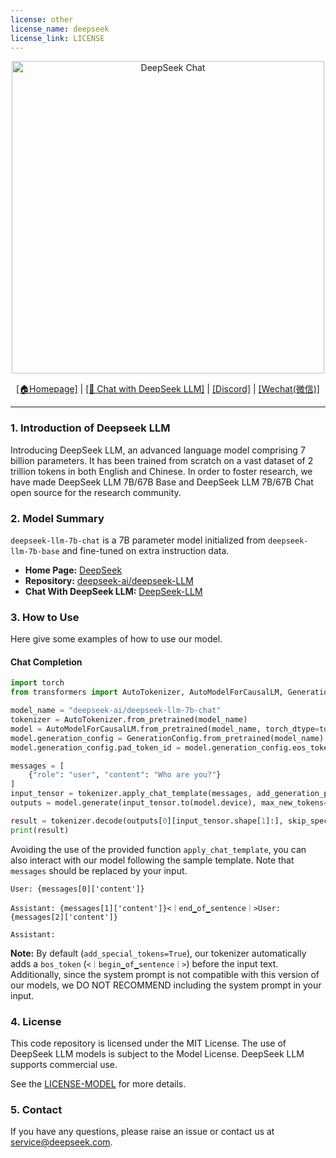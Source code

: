 ```yaml
---
license: other
license_name: deepseek
license_link: LICENSE
---
```


<p align="center">
<img width="500px" alt="DeepSeek Chat" src="https://github.com/deepseek-ai/DeepSeek-LLM/blob/main/images/logo.png?raw=true">
</p>
<p align="center"><a href="https://www.deepseek.com/">[🏠Homepage]</a>  |  <a href="https://chat.deepseek.com/">[🤖 Chat with DeepSeek LLM]</a>  |  <a href="https://discord.gg/Tc7c45Zzu5">[Discord]</a>  |  <a href="https://github.com/deepseek-ai/DeepSeek-LLM/blob/main/images/qr.jpeg">[Wechat(微信)]</a> </p>
<hr>




### 1. Introduction of Deepseek LLM

Introducing DeepSeek LLM, an advanced language model comprising 7 billion parameters. It has been trained from scratch on a vast dataset of 2 trillion tokens in both English and Chinese. In order to foster research, we have made DeepSeek LLM 7B/67B Base and DeepSeek LLM 7B/67B Chat open source for the research community.

  
### 2. Model Summary
`deepseek-llm-7b-chat` is a 7B parameter model initialized from `deepseek-llm-7b-base` and fine-tuned on extra instruction data.

- **Home Page:** [DeepSeek](https://deepseek.com/)
- **Repository:** [deepseek-ai/deepseek-LLM](https://github.com/deepseek-ai/deepseek-LLM)
- **Chat With DeepSeek LLM:** [DeepSeek-LLM](https://chat.deepseek.com/)


### 3. How to Use
Here give some examples of how to use our model.
#### Chat Completion
```python
import torch
from transformers import AutoTokenizer, AutoModelForCausalLM, GenerationConfig

model_name = "deepseek-ai/deepseek-llm-7b-chat"
tokenizer = AutoTokenizer.from_pretrained(model_name)
model = AutoModelForCausalLM.from_pretrained(model_name, torch_dtype=torch.bfloat16, device_map="auto")
model.generation_config = GenerationConfig.from_pretrained(model_name)
model.generation_config.pad_token_id = model.generation_config.eos_token_id

messages = [
    {"role": "user", "content": "Who are you?"}
]
input_tensor = tokenizer.apply_chat_template(messages, add_generation_prompt=True, return_tensors="pt")
outputs = model.generate(input_tensor.to(model.device), max_new_tokens=100)

result = tokenizer.decode(outputs[0][input_tensor.shape[1]:], skip_special_tokens=True)
print(result)
```

Avoiding the use of the provided function `apply_chat_template`, you can also interact with our model following the sample template. Note that `messages` should be replaced by your input.

```
User: {messages[0]['content']}

Assistant: {messages[1]['content']}<｜end▁of▁sentence｜>User: {messages[2]['content']}

Assistant:
```

**Note:** By default (`add_special_tokens=True`), our tokenizer automatically adds a `bos_token` (`<｜begin▁of▁sentence｜>`) before the input text. Additionally, since the system prompt is not compatible with this version of our models, we DO NOT RECOMMEND including the system prompt in your input.

### 4. License
This code repository is licensed under the MIT License. The use of DeepSeek LLM models is subject to the Model License. DeepSeek LLM supports commercial use.

See the [LICENSE-MODEL](https://github.com/deepseek-ai/deepseek-LLM/blob/main/LICENSE-MODEL) for more details.

### 5. Contact

If you have any questions, please raise an issue or contact us at [service@deepseek.com](mailto:service@deepseek.com).


